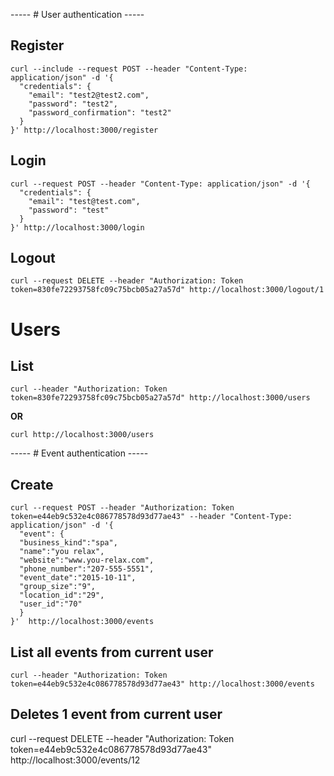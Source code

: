 
----- # User authentication -----

## Register

```
curl --include --request POST --header "Content-Type: application/json" -d '{
  "credentials": {
    "email": "test2@test2.com",
    "password": "test2",
    "password_confirmation": "test2"
  }
}' http://localhost:3000/register
```

## Login

```
curl --request POST --header "Content-Type: application/json" -d '{
  "credentials": {
    "email": "test@test.com",
    "password": "test"
  }
}' http://localhost:3000/login
```

## Logout

```
curl --request DELETE --header "Authorization: Token token=830fe72293758fc09c75bcb05a27a57d" http://localhost:3000/logout/1
```

# Users

## List

```
curl --header "Authorization: Token token=830fe72293758fc09c75bcb05a27a57d" http://localhost:3000/users
```

**OR**

```
curl http://localhost:3000/users

```
----- # Event authentication -----

## Create

```
curl --request POST --header "Authorization: Token token=e44eb9c532e4c086778578d93d77ae43" --header "Content-Type: application/json" -d '{
  "event": {
  "business_kind":"spa",
  "name":"you relax",
  "website":"www.you-relax.com",
  "phone_number":"207-555-5551",
  "event_date":"2015-10-11",
  "group_size":"9",
  "location_id":"29",
  "user_id":"70"
  }
}'  http://localhost:3000/events
```

## List all events from current user

```
curl --header "Authorization: Token token=e44eb9c532e4c086778578d93d77ae43" http://localhost:3000/events
```
## Deletes 1 event from current user

curl --request DELETE --header "Authorization: Token token=e44eb9c532e4c086778578d93d77ae43" http://localhost:3000/events/12
